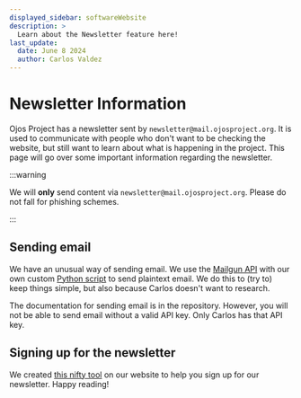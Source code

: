 ```yaml
---
displayed_sidebar: softwareWebsite
description: >
  Learn about the Newsletter feature here!
last_update:
  date: June 8 2024
  author: Carlos Valdez
---
```

# Newsletter Information

Ojos Project has a newsletter sent by `newsletter@mail.ojosproject.org`. It is
used to communicate with people who don't want to be checking the website, but
still want to learn about what is happening in the project. This page will go
over some important information regarding the newsletter.

:::warning

We will **only** send content via `newsletter@mail.ojosproject.org`. Please
do not fall for phishing schemes.

:::

## Sending email

We have an unusual way of sending email. We use the
[Mailgun API](https://documentation.mailgun.com/docs/mailgun/api-reference/)
with our own custom [Python script](https://github.com/ojosproject/newsletter/)
to send plaintext email. We do this to (try to) keep things simple, but also
because Carlos doesn't want to research.

The documentation for sending email is in the repository. However, you will not
be able to send email without a valid API key. Only Carlos has that API key.

## Signing up for the newsletter

We created [this nifty tool](/newsletter/) on our website to help you sign up for our
newsletter. Happy reading!
